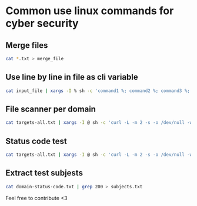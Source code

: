# Common use linux commands for cyber security

## Merge files
```bash
cat *.txt > merge_file
```

## Use line by line in file as cli variable
```bash
cat input_file | xargs -I % sh -c 'command1 %; command2 %; command3 %;'
```

## File scanner per domain
```bash
cat targets-all.txt | xargs -I @ sh -c 'curl -L -m 2 -s -o /dev/null -w "@/.git: contentType: %{content_type} code:%{http_code}\n" @/.git >> ext-search.txt'
```

## Status code test
```bash
cat targets-all.txt | xargs -I @ sh -c 'curl -L -m 2 -s -o /dev/null -w "[%{http_code}]@\n" @ >> domain-status-code.txt'
```

## Extract test subjests

```bash
cat domain-status-code.txt | grep 200 > subjects.txt
```


Feel free to contribute <3
